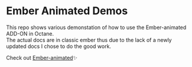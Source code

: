 # Ember Animated Demos

This repo shows various demonstation of how to use the Ember-animated ADD-ON in Octane.</br>
The actual docs are in classic ember thus due to the lack of a newly updated docs I chose to do the good work.

Check out [Ember-animated](https://ember-animation.github.io/ember-animated/)✨
